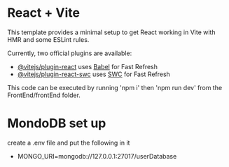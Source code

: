 # React + Vite

This template provides a minimal setup to get React working in Vite with HMR and some ESLint rules.

Currently, two official plugins are available:

- [@vitejs/plugin-react](https://github.com/vitejs/vite-plugin-react/blob/main/packages/plugin-react/README.md) uses [Babel](https://babeljs.io/) for Fast Refresh
- [@vitejs/plugin-react-swc](https://github.com/vitejs/vite-plugin-react-swc) uses [SWC](https://swc.rs/) for Fast Refresh

This code can be executed by running 'npm i' then 'npm run dev' from the FrontEnd/frontEnd folder.

# MondoDB set up

create a .env file and put the following in it

- MONGO_URI=mongodb://127.0.0.1:27017/userDatabase
